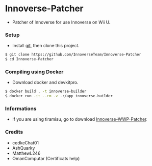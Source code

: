 # Innoverse-Patcher
- Patcher of Innoverse for use Innoverse on Wii U.

### Setup
- Install [git](https://git-scm.com/downloads), then clone this project.
```bash
$ git clone https://github.com/InnoverseTeam/Innoverse-Patcher
$ cd Innoverse-Patcher
```

### Compiling using Docker
- Download docker and devkitpro.
```bash
$ docker build . -t innoverse-builder
$ docker run -it --rm -v .:/app innoverse-builder
```

### Informations
- If you are using tiramisu, go to download [Innoverse-WWP-Patcher](https://github.com/InnoverseTeam/Innoverse-WWP-Patcher).

### Credits
- cedkeChat01
- AshQuarky
- MatthewL246
- OmanComputar (Certificats help)
